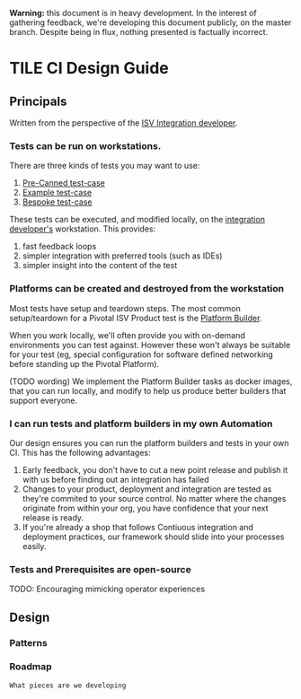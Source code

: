 **Warning:** this document is in heavy development. In the interest of gathering feedback, we're developing this document
publicly, on the master branch. Despite being in flux, nothing presented is factually incorrect.

# TILE CI Design Guide

## Principals
Written from the perspective of the [ISV Integration developer][ISV integration developer]. 

### Tests can be run on workstations.
There are three kinds of tests you may want to use:
1. [Pre-Canned test-case][Pre-Canned test-case]
2. [Example test-case][Example test-case]
3. [Bespoke test-case][Bespoke test-case]

These tests can be executed, and modified locally, on the [integration developer's][ISV integration developer] workstation.
This provides:
1. fast feedback loops
2. simpler integration with preferred tools (such as IDEs)
3. simpler insight into the content of the test

### Platforms can be created and destroyed from the workstation

Most tests have setup and teardown steps. The most common setup/teardown for a Pivotal ISV Product test is the 
[Platform Builder](./glossary.md#platform-builders).

When you work locally, we'll often provide you with on-demand environments you can test against. However these won't always
be suitable for your test (eg, special configuration for software defined networking before standing up the Pivotal Platform).

(TODO wording) We implement the Platform Builder tasks as docker images, that you can run locally, and modify to help us produce better
builders that support everyone.

### I can run tests and platform builders in my own Automation
Our design ensures you can run the platform builders and tests in your own CI. This has the following advantages:

1. Early feedback, you don't have to cut a new point release and publish it with us before finding out an integration has failed
1. Changes to your product, deployment and integration are tested as they're commited to your source control. No matter
where the changes originate from within your org, you have confidence that your next release is ready.
1. If you're already a shop that follows Contiuous integration and deployment practices, our framework should slide into
your processes easily.

### Tests and Prerequisites are open-source
TODO: Encouraging mimicking operator experiences


## Design
### Patterns

### Roadmap
    What pieces are we developing 
    
    
    
    
[ISV integration developer]: ./glossary.md#isv-integration-developer
[Pre-Canned test-case]: ./glossary.md#pre-canned-test-case
[Example Test-case]: ./glossary.md#example-test-case
[Bespoke Test-case]: ./glossary.md#bespoke-test-case





